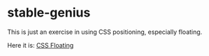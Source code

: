 # stable-genius
This is just an exercise in using CSS positioning, especially floating. 

Here it is: [CSS Floating](https://rgerboth.github.io/CSS-Floating-and-Placement/ "CSS")
